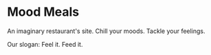 # Mood Meals
An imaginary restaurant's site. Chill your moods. Tackle your feelings. 

Our slogan: Feel it. Feed it.
